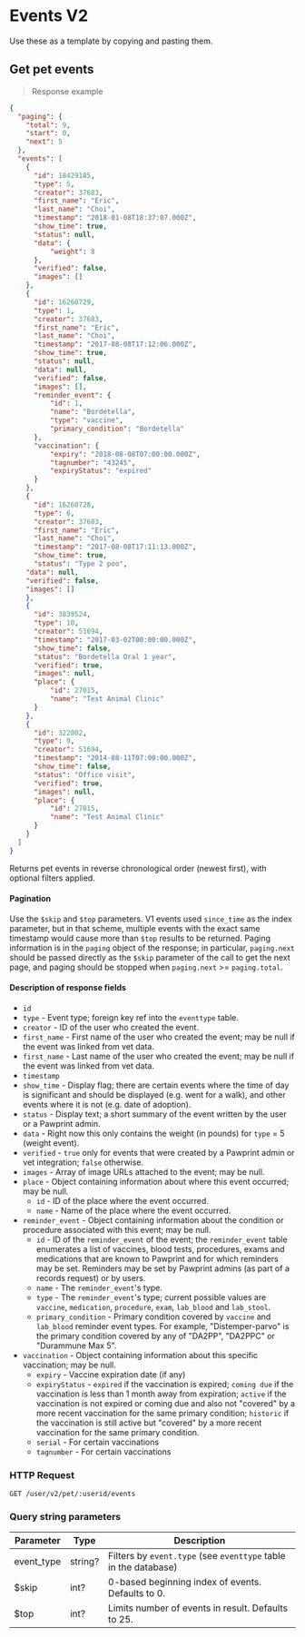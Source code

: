 # Events V2
Use these as a template by copying and pasting them.

## Get pet events

> Response example

```json
{
  "paging": {
    "total": 9,
    "start": 0,
    "next": 5
  },
  "events": [
    {
      "id": 18429185,
      "type": 5,
      "creator": 37683,
      "first_name": "Eric",
      "last_name": "Choi",
      "timestamp": "2018-01-08T18:37:07.000Z",
      "show_time": true,
      "status": null,
      "data": {
          "weight": 8
      },
      "verified": false,
      "images": []
    },
    {
      "id": 16260729,
      "type": 1,
      "creator": 37683,
      "first_name": "Eric",
      "last_name": "Choi",
      "timestamp": "2017-08-08T17:12:06.000Z",
      "show_time": true,
      "status": null,
      "data": null,
      "verified": false,
      "images": [],
      "reminder_event": {
          "id": 1,
          "name": "Bordetella",
          "type": "vaccine",
          "primary_condition": "Bordetella"
      },
      "vaccination": {
          "expiry": "2018-08-08T07:00:00.000Z",
          "tagnumber": "43245",
          "expiryStatus": "expired"
      }
    },
    {
      "id": 16260728,
      "type": 6,
      "creator": 37683,
      "first_name": "Eric",
      "last_name": "Choi",
      "timestamp": "2017-08-08T17:11:13.000Z",
      "show_time": true,
      "status": "Type 2 poo",
    "data": null,
    "verified": false,
    "images": []
    },
    {
      "id": 3839524,
      "type": 10,
      "creator": 51694,
      "timestamp": "2017-03-02T00:00:00.000Z",
      "show_time": false,
      "status": "Bordetella Oral 1 year",
      "verified": true,
      "images": null,
      "place": {
          "id": 27015,
          "name": "Test Animal Clinic"
      }
    },
    {
      "id": 322002,
      "type": 9,
      "creator": 51694,
      "timestamp": "2014-08-11T07:00:00.000Z",
      "show_time": false,
      "status": "Office visit",
      "verified": true,
      "images": null,
      "place": {
          "id": 27015,
          "name": "Test Animal Clinic"
      }
    }
  ]
}
```

Returns pet events in reverse chronological order (newest first), with optional filters applied.

#### Pagination
Use the `$skip` and `$top` parameters. V1 events used `since_time` as the index parameter,
but in that scheme, multiple events with the exact same timestamp would cause more than `$top` results to be returned.
Paging information is in the `paging` object of the response; in particular, `paging.next` should be passed directly as the
`$skip` parameter of the call to get the next page, and paging should be stopped when `paging.next` >= `paging.total`.

#### Description of response fields

- `id`
- `type` - Event type; foreign key ref into the `eventtype` table.
- `creator` - ID of the user who created the event.
- `first_name` - First name of the user who created the event; may be null if the event was linked from vet data.
- `first_name` - Last name of the user who created the event; may be null if the event was linked from vet data.
- `timestamp`
- `show_time` - Display flag; there are certain events where the time of day is significant and should be displayed (e.g. went for a walk), and other events where it is not (e.g. date of adoption).
- `status` - Display text; a short summary of the event written by the user or a Pawprint admin.
- `data` - Right now this only contains the weight (in pounds) for `type` = 5 (weight event).
- `verified` - `true` only for events that were created by a Pawprint admin or vet integration; `false` otherwise.
- `images` - Array of image URLs attached to the event; may be null.
- `place` - Object containing information about where this event occurred; may be null.
  - `id` - ID of the place where the event occurred.
  - `name` - Name of the place where the event occurred.
- `reminder_event` - Object containing information about the condition or procedure associated with this event; may be null.
  - `id` - ID of the `reminder_event` of the event; the `reminder_event` table enumerates a list of vaccines, blood tests, procedures, exams and medications that are known to Pawprint and for which reminders may be set. Reminders may be set by Pawprint admins (as part of a records request) or by users.
  - `name` - The `reminder_event`'s type.
  - `type` - The `reminder_event`'s type; current possible values are `vaccine`, `medication`, `procedure`, `exam`, `lab_blood` and `lab_stool`.
  - `primary_condition` - Primary condition covered by `vaccine` and `lab_blood` reminder event types. For example, "Distemper-parvo" is the primary condition covered by any of "DA2PP", "DA2PPC" or "Durammune Max 5".
- `vaccination` - Object containing information about this specific vaccination; may be null.
  - `expiry` - Vaccine expiration date (if any)
  - `expiryStatus` - `expired` if the vaccination is expired; `coming due` if the vaccination is less than 1 month away from expiration; `active` if the vaccination is not expired or coming due and also not "covered" by a more recent vaccination for the same primary condition; `historic` if the vaccination is still active but "covered" by a more recent vaccination for the same primary condition.
  - `serial` - For certain vaccinations
  - `tagnumber` - For certain vaccinations

### HTTP Request
`GET /user/v2/pet/:userid/events`

### Query string parameters
Parameter | Type | Description
--------- | ---- | -----------
event_type | string? | Filters by `event.type` (see `eventtype` table in the database)
$skip | int? | 0-based beginning index of events. Defaults to 0.
$top | int? | Limits number of events in result. Defaults to 25.
